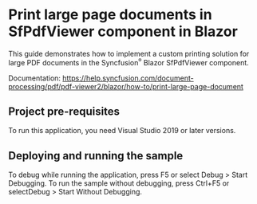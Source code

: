 # Print large page documents in SfPdfViewer component in Blazor
This guide demonstrates how to implement a custom printing solution for large PDF documents in the Syncfusion<sup style="font-size:70%">&reg;</sup> Blazor SfPdfViewer component.

Documentation: https://help.syncfusion.com/document-processing/pdf/pdf-viewer2/blazor/how-to/print-large-page-document

## Project pre-requisites
To run this application, you need Visual Studio 2019 or later versions.

## Deploying and running the sample
To debug while running the application, press F5 or select Debug > Start Debugging. To run the sample without debugging, press Ctrl+F5 or selectDebug > Start Without Debugging.